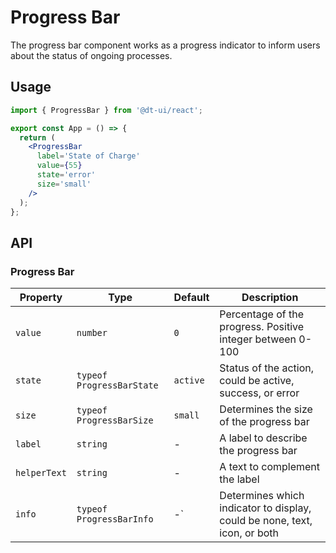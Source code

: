 # Progress Bar

The progress bar component works as a progress indicator to inform users about the status of ongoing processes.

## Usage

```jsx
import { ProgressBar } from '@dt-ui/react';

export const App = () => {
  return (
    <ProgressBar
      label='State of Charge'
      value={55}
      state='error'
      size='small'
    />
  );
};
```

## API

### Progress Bar

| Property     | Type                      | Default  | Description                                                               |
| ------------ | ------------------------- | -------- | ------------------------------------------------------------------------- |
| `value`      | `number`                  | `0`      | Percentage of the progress. Positive integer between 0-100                |
| `state`      | `typeof ProgressBarState` | `active` | Status of the action, could be active, success, or error                  |
| `size`       | `typeof ProgressBarSize`  | `small`  | Determines the size of the progress bar                                   |
| `label`      | `string`                  | -        | A label to describe the progress bar                                      |
| `helperText` | `string`                  | -        | A text to complement the label                                            |
| `info`       | `typeof ProgressBarInfo`  | -`       | Determines which indicator to display, could be none, text, icon, or both |
